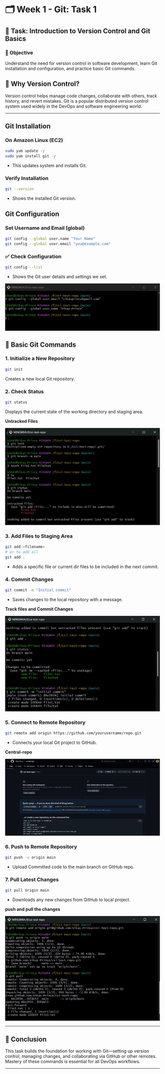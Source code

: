 # 🗂️ Week 1 - Git: Task 1

## 📌 Task: Introduction to Version Control and Git Basics

### 🎯 Objective

Understand the need for version control in software development, learn Git installation and configuration, and practice basic Git commands.


## 🧠 Why Version Control?

Version control helps manage code changes, collaborate with others, track history, and revert mistakes. Git is a popular distributed version control system used widely in the DevOps and software engineering world.

---

## Git Installation

### On Amazon Linux (EC2)

```bash
sudo yum update -y
sudo yum install git -y
```

- This updates system and installs Git.

### Verify Installation

```bash
git --version
```

- Shows the installed Git version.

## Git Configuration

### Set Username and Email (global)

```bash
git config --global user.name "Your Name"
git config --global user.email "you@example.com"
```

### ✅ Check Configuration

```bash
git config --list
```

- Shows the Git user details and settings we set.

![set configurations](./snapshots/task1-gitconfigs.jpg)

## 🔧 Basic Git Commands

### 1. **Initialize a New Repository**

```bash
git init
```

Creates a new local Git repository.

### 2. **Check Status**

```bash
git status
```

Displays the current state of the working directory and staging area.

**Untracked Files**

![Track-changes](./snapshots/task1-gitinit.jpg)

### 3. **Add Files to Staging Area**

```bash
git add <filename>
# or to add all
git add .
```

- Adds a specific file or current dir files to be included in the next commit.

### 4. **Commit Changes**

```bash
git commit -m "Initial commit"
```

- Saves changes to the local repository with a message.

**Track files and Commit Changes**

![Commit-changes](./snapshots/task1-gitcommit.jpg)

### 5. **Connect to Remote Repository**

```bash
git remote add origin https://github.com/yourusername/repo.git
```

- Connects your local Git project to GitHub.

**Central-repo**

![central-repo](./snapshots/central-repo.jpg)

### 6. **Push to Remote Repository**

```bash
git push -u origin main
```
- Upload Committed code to the main branch on GitHub repo.

### 7. **Pull Latest Changes**

```bash
git pull origin main
```

- Downloads any new changes from GitHub to local project.

**push and pull the changes**

![push changes](./snapshots/task1-gitpush-pull.jpg)

---

## 🧾 Conclusion

This task builds the foundation for working with Git—setting up version control, managing changes, and collaborating via GitHub or other remotes. Mastery of these commands is essential for all DevOps workflows.

---
